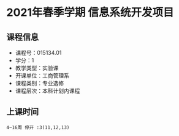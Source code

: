 # 2021年春季学期 信息系统开发项目 






## 课程信息

- 课程号：015134.01
- 学分：1
- 教学类型：实验课
- 开课单位：工商管理系
- 课程类别：专业选修
- 课程层次：本科计划内课程

## 上课时间

```
4~16周 停开 :3(11,12,13)
```

